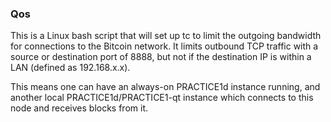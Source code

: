 ### Qos ###

This is a Linux bash script that will set up tc to limit the outgoing bandwidth for connections to the Bitcoin network. It limits outbound TCP traffic with a source or destination port of 8888, but not if the destination IP is within a LAN (defined as 192.168.x.x).

This means one can have an always-on PRACTICE1d instance running, and another local PRACTICE1d/PRACTICE1-qt instance which connects to this node and receives blocks from it.
